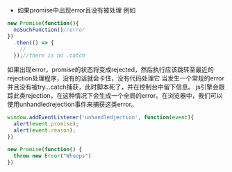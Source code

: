 - 如果promise中出现error且没有被处理
例如
```javascript
new Promise(function(){
  noSuchFunction()//error
})
  .then(() => {
    //
  });//there is no .catch
```
如果出现error，promise的状态将变成rejected，然后执行应该跳转至最近的rejection处理程序，没有的话就会卡住，没有代码处理它
当发生一个常规的error并且没有被try...catch捕获，此时脚本死了，并在控制台中留下信息。
js引擎会跟踪此类rejection，在这种情况下会生成一个全局的error。在浏览器中，我们可以使用unhandledrejection事件来捕获这类error。
```javascript
window.addEventListener('unhandledjection', function(event){
  alert(event.promise);
  alert(event.reason);
})

new Promise(function() {
  throw new Error("Whoops")
})
```